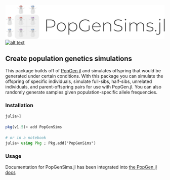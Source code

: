![logo](PopGenSims.png)
[![alt text](https://img.shields.io/badge/docs-stable-informational?style=for-the-badge&logo=Read%20The%20Docs&logoColor=white)](https://pdimens.github.io/PopGen.jl/docs/simulations/simulate_samples) 

## Create population genetics simulations

This package builds off of [PopGen.jl](http://github.com/BioJulia/PopGen.jl) and 
simulates offspring that would be generated under certain conditions. With this package you can simulate the offspring of specific individuals, simulate full-sibs, half-sibs, unrelated individuals, and parent-offspring pairs for use with PopGen.jl. You can also randomly generate samples given population-specific allele frequencies.

### Installation
```julia
julia>]

pkg(v1.5)> add PopGenSims

# or in a notebook
julia> using Pkg ; Pkg.add("PopGenSims")
```

### Usage
Documentation for PopGenSims.jl has been integrated into [the PopGen.jl docs](https://pdimens.github.io/PopGen.jl/docs/simulations/simulate_samples)
